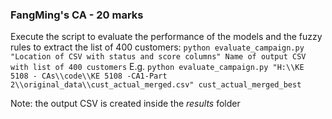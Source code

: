 ### FangMing's CA - 20 marks

Execute the script to evaluate the performance of the models and the fuzzy rules to extract the list of 400 customers:
`python evaluate_campaign.py "Location of CSV with status and score columns" Name of output CSV with list of 400 customers`
E.g. `python evaluate_campaign.py "H:\\KE 5108 - CAs\\code\\KE 5108 -CA1-Part 2\\original_data\\cust_actual_merged.csv" cust_actual_merged_best`

Note: the output CSV is created inside the *results* folder
